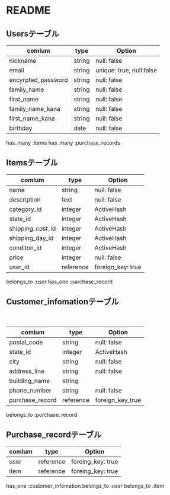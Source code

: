 # README

## Usersテーブル

|comlum               | type         |Option                  |
|---------------------|--------------|------------------------|
|nickname             |string        |null: false             |
|email                |string        |unique: true, null:false|
|encyrpted_password   |string        |null: false             |
|family_name          |string        |null: false             |
|first_name           |string        |null: false             |
|family_name_kana     |string        |null: false             |
|first_name_kana      |string        |null: false             |
|birthday             |date          |null: false             |

has_many  :items
has_many  :purchase_records


## Itemsテーブル
     
 

|comlum               | type         |Option                |
|---------------------|--------------|----------------------|
|name                 |string        |null: false           |
|description          |text          |null: false           |
|category_id          |integer       |ActiveHash            |
|state_id             |integer       |ActiveHash            |
|shipping_cost_id     |integer       |ActiveHash            |
|shipping_day_id      |integer       |ActiveHash            |
|conditon_id          |integer       |ActiveHash            |
|price                |integer       |null: false           |
|user_id              |reference     |foreign_key: true     |

belongs_to :user
has_one    :parchase_record

## Customer_infomationテーブル
　
　 

|comlum               | type         |Option                |
|---------------------|--------------|----------------------|
|postal_code          |string        |null: false           |
|state_id             |integer       |ActiveHash            |
|city                 |string        |null: false           |
|address_line         |string        |null: false           |
|building_name        |string        |                      |
|phone_number         |string        |null: false           |
|purchase_record      |reference     |foreign_key_true      |

belongs_to :purchase_record

  
## Purchase_recordテーブル
  
|comlum               | type         |Option                |
|---------------------|--------------|----------------------|
|user                 |reference     |foreing_key: true     |
|item                 |reference     |foreing_key: true     |

has_one :customer_infomation
belongs_to :user
belongs_to :item


